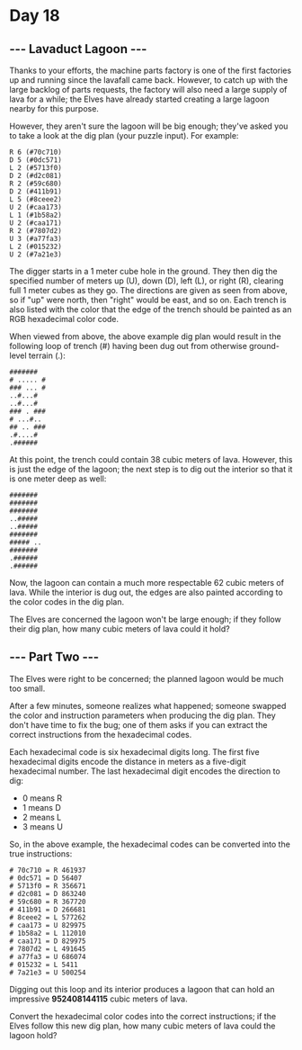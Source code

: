 # Day 18

## --- Lavaduct Lagoon ---

Thanks to your efforts, the machine parts factory is one of the first factories up and running since the lavafall came back. However, to catch up with the large backlog of parts requests, the factory will also need a large supply of lava for a while; the Elves have already started creating a large lagoon nearby for this purpose.

However, they aren't sure the lagoon will be big enough; they've asked you to take a look at the dig plan (your puzzle input). For example:

```text
R 6 (#70c710)
D 5 (#0dc571)
L 2 (#5713f0)
D 2 (#d2c081)
R 2 (#59c680)
D 2 (#411b91)
L 5 (#8ceee2)
U 2 (#caa173)
L 1 (#1b58a2)
U 2 (#caa171)
R 2 (#7807d2)
U 3 (#a77fa3)
L 2 (#015232)
U 2 (#7a21e3)
```

The digger starts in a 1 meter cube hole in the ground. They then dig the specified number of meters up (U), down (D), left (L), or right (R), clearing full 1 meter cubes as they go. The directions are given as seen from above, so if "up" were north, then "right" would be east, and so on. Each trench is also listed with the color that the edge of the trench should be painted as an RGB hexadecimal color code.

When viewed from above, the above example dig plan would result in the following loop of trench (#) having been dug out from otherwise ground-level terrain (.):

```text
#######
# ..... #
### ... #
..#...#
..#...#
### . ###
# ...#..
## .. ###
.#....#
.######
```

At this point, the trench could contain 38 cubic meters of lava. However, this is just the edge of the lagoon; the next step is to dig out the interior so that it is one meter deep as well:

```text
#######
#######
#######
..#####
..#####
#######
##### ..
#######
.######
.######
```

Now, the lagoon can contain a much more respectable 62 cubic meters of lava. While the interior is dug out, the edges are also painted according to the color codes in the dig plan.

The Elves are concerned the lagoon won't be large enough; if they follow their dig plan, how many cubic meters of lava could it hold?

## --- Part Two ---

The Elves were right to be concerned; the planned lagoon would be much too small.

After a few minutes, someone realizes what happened; someone swapped the color and instruction parameters when producing the dig plan. They don't have time to fix the bug; one of them asks if you can extract the correct instructions from the hexadecimal codes.

Each hexadecimal code is six hexadecimal digits long. The first five hexadecimal digits encode the distance in meters as a five-digit hexadecimal number. The last hexadecimal digit encodes the direction to dig:

- 0 means R
- 1 means D
- 2 means L
- 3 means U

So, in the above example, the hexadecimal codes can be converted into the true instructions:

```text
# 70c710 = R 461937
# 0dc571 = D 56407
# 5713f0 = R 356671
# d2c081 = D 863240
# 59c680 = R 367720
# 411b91 = D 266681
# 8ceee2 = L 577262
# caa173 = U 829975
# 1b58a2 = L 112010
# caa171 = D 829975
# 7807d2 = L 491645
# a77fa3 = U 686074
# 015232 = L 5411
# 7a21e3 = U 500254
```

Digging out this loop and its interior produces a lagoon that can hold an impressive **952408144115** cubic meters of lava.

Convert the hexadecimal color codes into the correct instructions; if the Elves follow this new dig plan, how many cubic meters of lava could the lagoon hold?
